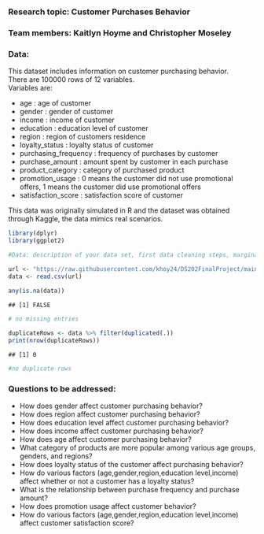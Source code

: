 
### Research topic: Customer Purchases Behavior

### Team members: Kaitlyn Hoyme and Christopher Moseley

### Data:

This dataset includes information on customer purchasing behavior.  
There are 100000 rows of 12 variables.  
Variables are:  
- age : age of customer  
- gender : gender of customer  
- income : income of customer  
- education : education level of customer  
- region : region of customers residence  
- loyalty_status : loyalty status of customer  
- purchasing_frequency : frequency of purchases by customer  
- purchase_amount : amount spent by customer in each purchase  
- product_category : category of purchased product  
- promotion_usage : 0 means the customer did not use promotional offers,
1 means the customer did use promotional offers  
- satisfaction_score : satisfaction score of customer

This data was originally simulated in R and the dataset was obtained
through Kaggle, the data mimics real scenarios.

``` r
library(dplyr)
library(ggplot2)

#Data: description of your data set, first data cleaning steps, marginal summaries;

url <- "https://raw.githubusercontent.com/khoy24/DS202FinalProject/main/customer_data.csv"
data <- read.csv(url)
 
any(is.na(data))
```

    ## [1] FALSE

``` r
# no missing entries

duplicateRows <- data %>% filter(duplicated(.))
print(nrow(duplicateRows))
```

    ## [1] 0

``` r
#no duplicate rows
```

### Questions to be addressed:

- How does gender affect customer purchasing behavior?
- How does region affect customer purchasing behavior?
- How does education level affect customer purchasing behavior?
- How does income affect customer purchasing behavior?
- How does age affect customer purchasing behavior?
- What category of products are more popular among various age groups,
  genders, and regions?
- How does loyalty status of the customer affect purchasing behavior?
- How do various factors (age,gender,region,education level,income)
  affect whether or not a customer has a loyalty status?
- What is the relationship between purchase frequency and purchase
  amount?
- How does promotion usage affect customer behavior?
- How do various factors (age,gender,region,education level,income)
  affect customer satisfaction score?
